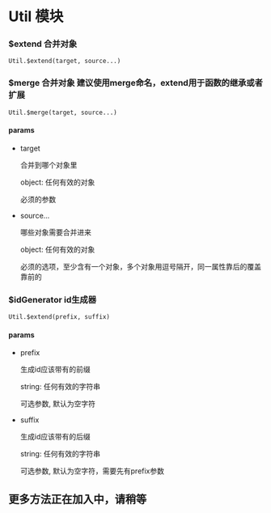 # Util 模块


### $extend 合并对象

    Util.$extend(target, source...) 
### $merge 合并对象 建议使用merge命名，extend用于函数的继承或者扩展

    Util.$merge(target, source...)
#### params
* target

    合并到哪个对象里

    object: 任何有效的对象

    必须的参数

* source...

    哪些对象需要合并进来

    object: 任何有效的对象

    必须的选项，至少含有一个对象，多个对象用逗号隔开，同一属性靠后的覆盖靠前的


### $idGenerator id生成器

    Util.$extend(prefix, suffix)

#### params
* prefix

    生成id应该带有的前缀

    string: 任何有效的字符串

    可选参数, 默认为空字符

* suffix

    生成id应该带有的后缀

    string: 任何有效的字符串

    可选参数, 默认为空字符，需要先有prefix参数


## 更多方法正在加入中，请稍等
